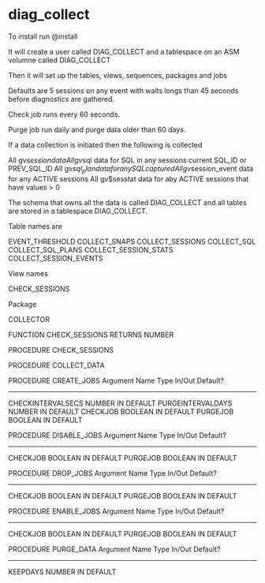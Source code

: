 # diag_collect

To install run @install 

It will create a user called DIAG_COLLECT 
and a tablespace on an ASM volumne called DIAG_COLLECT

Then it will set up the tables, views, sequences, packages and jobs

Defaults are 5 sessions on any event with waits longs than 45 seconds before diagnostics are gathered.

Check job runs every 60 seconds.

Purge job run daily and purge data older than 60 days.

If a data collection is initiated then the following is collected

All gv$session data
All gv$sql data for SQL in any sessions current SQL_ID or PREV_SQL_ID
All gv$sql_plan data for any SQL captured
All gv$session_event data for any ACTIVE sessions
All gv$sesstat data for aby ACTIVE sessions that have values > 0

The schema that owns all the data is called DIAG_COLLECT and all tables are stored in a tablespace DIAG_COLLECT.

Table names are

EVENT_THRESHOLD
COLLECT_SNAPS
COLLECT_SESSIONS
COLLECT_SQL
COLLECT_SQL_PLANS
COLLECT_SESSION_STATS
COLLECT_SESSION_EVENTS

View names

CHECK_SESSIONS

Package

COLLECTOR

FUNCTION CHECK_SESSIONS RETURNS NUMBER

PROCEDURE CHECK_SESSIONS

PROCEDURE COLLECT_DATA

PROCEDURE CREATE_JOBS
Argument Name Type In/Out Default?
------------------------------ ----------------------- ------ --------
CHECKINTERVALSECS NUMBER IN DEFAULT
PURGEINTERVALDAYS NUMBER IN DEFAULT
CHECKJOB BOOLEAN IN DEFAULT
PURGEJOB BOOLEAN IN DEFAULT

PROCEDURE DISABLE_JOBS
Argument Name Type In/Out Default?
------------------------------ ----------------------- ------ --------
CHECKJOB BOOLEAN IN DEFAULT
PURGEJOB BOOLEAN IN DEFAULT

PROCEDURE DROP_JOBS
Argument Name Type In/Out Default?
------------------------------ ----------------------- ------ --------
CHECKJOB BOOLEAN IN DEFAULT
PURGEJOB BOOLEAN IN DEFAULT

PROCEDURE ENABLE_JOBS
Argument Name Type In/Out Default?
------------------------------ ----------------------- ------ --------
CHECKJOB BOOLEAN IN DEFAULT
PURGEJOB BOOLEAN IN DEFAULT

PROCEDURE PURGE_DATA
Argument Name Type In/Out Default?
------------------------------ ----------------------- ------ --------
KEEPDAYS NUMBER IN DEFAULT
